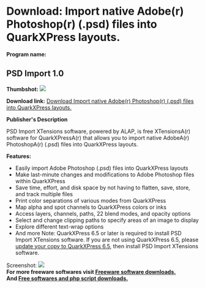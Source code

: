 # Download: Import native Adobe(r) Photoshop(r) (.psd) files into QuarkXPress layouts.

**Program name:**

## PSD Import 1.0

  
**Thumbshot:** ![](http://www.freewarefiles.com/screenshot/psdimport_screen_md.gif)   
  
**Download link:** [Download Import native Adobe(r) Photoshop(r) (.psd) files into QuarkXPress layouts.](http://freesoftwares.boysofts.com/PSD-Import_program_20283.html)  
  


**Publisher's Description**  
  


PSD Import XTensions software, powered by ALAP, is free XTensionsA(r) software for QuarkXPressA(r) that allows you to import native AdobeA(r) PhotoshopA(r) (.psd) files into QuarkXPress layouts. 

**Features:**

  * Easily import Adobe Photoshop (.psd) files into QuarkXPress layouts 
  * Make last-minute changes and modifications to Adobe Photoshop files within QuarkXPress 
  * Save time, effort, and disk space by not having to flatten, save, store, and track multiple files 
  * Print color separations of various modes from QuarkXPress 
  * Map alpha and spot channels to QuarkXPress colors or inks 
  * Access layers, channels, paths, 22 blend modes, and opacity options 
  * Select and change clipping paths to specify areas of an image to display 
  * Explore different text-wrap options 
  * And more 
Note: QuarkXPress 6.5 or later is required to install PSD Import XTensions software. If you are not using QuarkXPress 6.5, please [update your copy to QuarkXPress 6.5](http://www.quark.com/products/xpress/65update.html), then install PSD Import XTensions software. 

  
  
Screenshot: ![](http://www.freewarefiles.com/screenshot/psdimport_screen.gif)   
**For more freeware softwares visit [Freeware software downloads.](http://freesoftwares.boysofts.com/)**   
**And [Free softwares and php script downloads.](http://www.boysofts.com/)**
